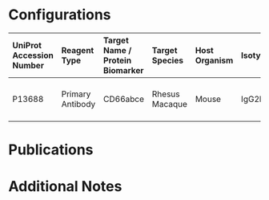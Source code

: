# Configurations

| UniProt Accession Number   | Reagent Type     | Target Name / Protein Biomarker   | Target Species   | Host Organism   | Isotype   | Clonality   | Vendor          | Catalog Number   | Conjugate   | RRID       | Availability   | Method    | Tissue Preservation     | Target Tissue   | Tissue State   | Detergent              | Antigen Retrieval Conditions   | Dye Inactivation Conditions   | Recommend   | Agree               | Disagree   | Contributor         | Notes   |
|:---------------------------|:-----------------|:----------------------------------|:-----------------|:----------------|:----------|:------------|:----------------|:-----------------|:------------|:-----------|:---------------|:----------|:------------------------|:----------------|:---------------|:-----------------------|:-------------------------------|:------------------------------|:------------|:--------------------|:-----------|:--------------------|:--------|
| P13688                     | Primary Antibody | CD66abce                          | Rhesus Macaque   | Mouse           | IgG2b     | Tet2        | Miltenyi Biotec | 130-116-522      | FITC        | AB_2727588 | Stock          | Opal-plex | 10% Formalin for 7 Days | Lung            | Infected       | Akoya Antibody Diluent | Akoya AR6                      | NA                            | Yes         | 0000-0003-0666-4804 | NA         | 0000-0003-0666-4804 |         |

# Publications



# Additional Notes

<a name="notes"></a>

